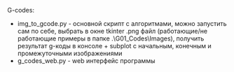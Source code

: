 G-codes:
- img_to_gcode.py - основной скрипт с алгоритмами, можно запустить сам по себе, выбрать в окне tkinter .png файл (работающие/не работающие примеры в папке .\G01_Codes\Images), получить результат g-коды в консоле + subplot с начальным, конечным и промежуточными изображениями
- g_codes_web.py - web интерфейс программы